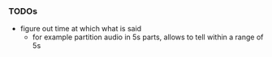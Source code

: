 ### TODOs
- figure out time at which what is said
    - for example partition audio in 5s parts, allows to tell within a range of 5s